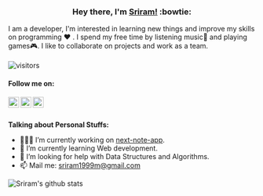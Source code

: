 ### <div align='center'>Hey there, I'm [Sriram!](https://github.com/sriram-24) :bowtie: </div>

I am a developer, I'm interested in learning new things and improve my skills on programming :heart: . I spend my free time by listening music:musical_score: and playing games:video_game:. I like to collaborate on projects and work as a team. 
<br /><br />
![visitors](https://visitor-badge.laobi.icu/badge?page_id=sriram-24.sriram-24)
<br />
#### Follow me on:
<a href="https://www.linkedin.com/in/sriram-m-360560151/">
  <img align="left" alt="Sriram's LinkdeIN" width="22px" src="https://raw.githubusercontent.com/gauravghongde/social-icons/master/SVG/Color/LinkedIN.svg" />
</a>
<a href="https://www.instagram.com/the_kings._.man_/">
  <img align="left" alt="Sriram's Instagram" width="22px" src="https://raw.githubusercontent.com/gauravghongde/social-icons/master/SVG/Color/Instagram.svg" />
</a>
<a href="https://www.codepen.io/sriram-24">
  <img align="left" alt="Sriram's codepen" width="22px" src="https://raw.githubusercontent.com/gauravghongde/social-icons/master/SVG/Color/Codeopen.svg" />
</a>

<br />
<br />



**Talking about Personal Stuffs:**

- 👨🏽‍💻 I’m currently working on [next-note-app](https://github.com/sriram-24/next-note-app).
- 🌱 I’m currently learning Web development.
- 🤔 I’m looking for help with Data Structures and Algorithms.
- 📫 Mail me: [sriram1999m@gmail.com](https://mail.google.com/mail/?view=cm&fs=1&to=sriram1999m@gmail.com)

![Sriram's github stats](https://github-readme-stats.vercel.app/api?username=sriram-24&show_icons=true&title_color=fff&icon_color=79ff97&text_color=9f9f9f&bg_color=151515)
<br />

